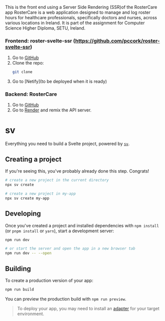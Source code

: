 This is the front end using a Server Side Rendering (SSR)of the RosterCare app
RosterCare is a web application designed to manage and log roster hours for healthcare professionals, specifically doctors and nurses, across various locations in Ireland.  It is part of the assignment for Computer Science Higher Diploma, SETU, Ireland. 

### Frontend: roster-svelte-ssr (https://github.com/pccork/roster-svelte-ssr)

1. Go to [GitHub](https://github.com/pccork/roster-svelte-ssr) 
1. Clone the repo:
   ```bash
   git clone 
2. Go to [Netify](to be deployed when it is ready)


### Backend: RosterCare 

1. Go to [GitHub](https://https://github.com/pccork/RosterCare) 
1. Go to [Render](https://rostercare-4.onrender.com) and remix the API server.



# sv

Everything you need to build a Svelte project, powered by [`sv`](https://github.com/sveltejs/cli).

## Creating a project

If you're seeing this, you've probably already done this step. Congrats!

```bash
# create a new project in the current directory
npx sv create

# create a new project in my-app
npx sv create my-app
```

## Developing

Once you've created a project and installed dependencies with `npm install` (or `pnpm install` or `yarn`), start a development server:

```bash
npm run dev

# or start the server and open the app in a new browser tab
npm run dev -- --open
```

## Building

To create a production version of your app:

```bash
npm run build
```

You can preview the production build with `npm run preview`.

> To deploy your app, you may need to install an [adapter](https://svelte.dev/docs/kit/adapters) for your target environment.
